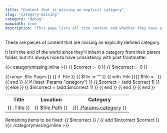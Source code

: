 ```yaml
---
title: "Content that is missing an explicit category"
slug: "category-missing"
category: "debug"
maxwidth: true
description: "This page lists all site content and whether they have a category defined"
---
```


These are pieces of content that are missing an explicitly defined category.

It isn't the end of the world since they'll inherit a category from their parent folder, but it's always nice to have consistency with post frontmatter.

{{< categorymissing.inline >}}
{{ $correct := 0 }}
{{ $incorrect := 0 }}
<table>
  <tr>
    <th>Title</th>
    <th>Location</th>
    <th>Category</th>
  </tr>
  {{ range .Site.Pages }}
    {{ if .File }}
      {{ $file := "" }}
      {{ with .File }}{{ $file = . }}{{ end }}
      {{ if (isset .Params "category") }}
        {{ $correct = (add $correct 1) }}
      {{ else }}
        {{ $incorrect = (add $incorrect 1) }}
      {{ end }}
      <tr style="background-color: {{ if (isset .Params "category") }}lightgreen{{ else }}lightpink{{ end }}">
        <td>{{ .Title }}</td>
        <td>{{ $file.Path }}</td>
        <td><a href="/{{ .Params.category }}">/{{ .Params.category }}</a></td>
      </tr>
    {{ end }}
  {{ end }}
</table>
Remaining items to be fixed: {{ $incorrect }} / {{ add $incorrect $correct }}
{{< /categorymissing.inline >}}